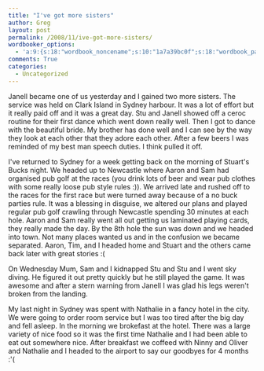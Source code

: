 ```yaml
---
title: "I've got more sisters"
author: Greg
layout: post
permalink: /2008/11/ive-got-more-sisters/
wordbooker_options:
  - 'a:9:{s:18:"wordbook_noncename";s:10:"1a7a39bc0f";s:18:"wordbook_page_post";s:4:"-100";s:18:"wordbook_orandpage";s:1:"2";s:23:"wordbook_default_author";s:1:"2";s:23:"wordbook_extract_length";s:3:"256";s:19:"wordbook_actionlink";s:3:"300";s:18:"wordbook_attribute";s:31:"Posted a new post on their blog";s:29:"wordbooker_status_update_text";s:35:": New blog post :  %title% - %link%";s:20:"wordbook_comment_get";s:2:"on";}'
comments: True
categories:
  - Uncategorized
---
```

Janell became one of us yesterday and I gained two more sisters. The service was held on Clark Island in Sydney harbour. It was a lot of effort but it really paid off and it was a great day. Stu and Janell showed off a ceroc routine for their first dance which went down really well. Then I got to dance with the beautiful bride. My brother has done well and I can see by the way they look at each other that they adore each other. After a few beers I was reminded of my best man speech duties. I think pulled it off.

I've returned to Sydney for a week getting back on the morning of Stuart's Bucks night. We headed up to Newcastle where Aaron and Sam had organised pub golf at the races (you drink lots of beer and wear pub clothes with some really loose pub style rules :)). We arrived late and rushed off to the races for the first race but were turned away because of a no buck parties rule. It was a blessing in disguise, we altered our plans and played regular pub golf crawling through Newcastle spending 30 minutes at each hole. Aaron and Sam really went all out getting us laminated playing cards, they really made the day. By the 8th hole the sun was down and we headed into town. Not many places wanted us and in the confusion we became separated. Aaron, Tim, and I headed home and Stuart and the others came back later with great stories :(

On Wednesday Mum, Sam and I kidnapped Stu and Stu and I went sky diving. He figured it out pretty quickly but he still played the game. It was awesome and after a stern warning from Janell I was glad his legs weren't broken from the landing.

My last night in Sydney was spent with Nathalie in a fancy hotel in the city. We were going to order room service but I was too tired after the big day and fell asleep. In the morning we brokefast at the hotel. There was a large variety of nice food so it was the first time Nathalie and I had been able to eat out somewhere nice. After breakfast we coffeed with Ninny and Oliver and Nathalie and I headed to the airport to say our goodbyes for 4 months :'(